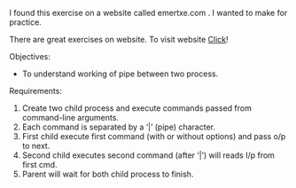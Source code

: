 I found this exercise on a website called emertxe.com . I wanted to make for practice. 
<p>
    There are great exercises on website. To visit website <a href="https://www.emertxe.com/embedded-systems/linux-internals/li-assignments/">Click</a>!
<p>


Objectives:
<ul>
	<li>To understand working of pipe between two process.</li>
</ul>

Requirements:
<ol>
	<li>Create two child process and execute commands passed from command-line arguments.</li>
        <li>Each command is separated by a ‘|’ (pipe) character.</li>
        <li>First child execute first command (with or without options) and pass o/p to next.</li>
        <li>Second child executes second command (after ‘|’) will reads I/p from first cmd.</li>
        <li>Parent will wait for both child process to finish.</li>
</ol>

